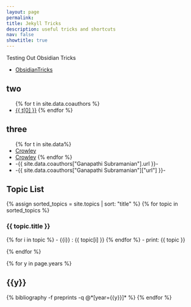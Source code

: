 ```yaml
---
layout: page
permalink: 
title: Jekyll Tricks
description: useful tricks and shortcuts
nav: false
showtitle: true
---
```


Testing Out Obsidian Tricks
- [ObsidianTricks](ObsidianTricks.md)


<h2>two</h2>
<ul>
{% for t in site.data.coauthors %}
    <li> <a href="{{ t[1].url }}">{{ t[0] }}</a>
{% endfor %}
</ul>

<h2>three</h2>
<ul>
{% for t in site.data%}
    <li> <a href="{{t[1]['Crowley'].url }}">Crowley</a>
    <li> <a href="{{t[1].Crowley.url }}">Crowley</a>
{% endfor %}
<li> -{{ site.data.coauthors["Ganapathi Subramanian"].url }}-
<li> -{{ site.data.coauthors["Ganapathi Subramanian"]["url"] }}-
</ul>

<h2>Topic List</h2>
{% assign sorted_topics = site.topics | sort: "title" %}
{% for topic in sorted_topics %}
<h3>{{ topic.title }}</h3>
{% for i in topic %}
- {{i}} : {{ topic[i] }} 
{% endfor %}
- print: {{ topic }}    
        
        
{% endfor %}

<div class="publications by year">
{% for y in page.years %}
  <h2 class="year">{{y}}</h2>
  {% bibliography -f preprints -q @*[year={{y}}]* %}
{% endfor %}

</div>
